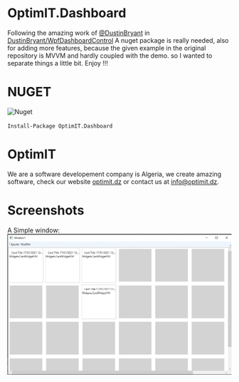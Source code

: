 # OptimIT.Dashboard

Following the amazing work of [@DustinBryant](https://github.com/DustinBryant/WpfDashboardControl/commits?author=DustinBryant) in 
[DustinBryant/WpfDashboardControl](https://github.com/DustinBryant/WpfDashboardControl) A nuget package is really needed, also for adding more features, because the given example in the original repository is MVVM and hardly coupled with the demo. so I wanted to separate things a little bit. Enjoy !!!

# NUGET
![Nuget](https://img.shields.io/nuget/v/OptimIT.Dashboard?style=flat-square)

`Install-Package OptimIT.Dashboard`

# OptimIT
We are a software developement company is Algeria, we create amazing software, check our website [optimit.dz](https://optimit.dz) or contact us at [info@optimit.dz](info@optimit.dz).

# Screenshots

A Simple window:
![](Capture.PNG) 